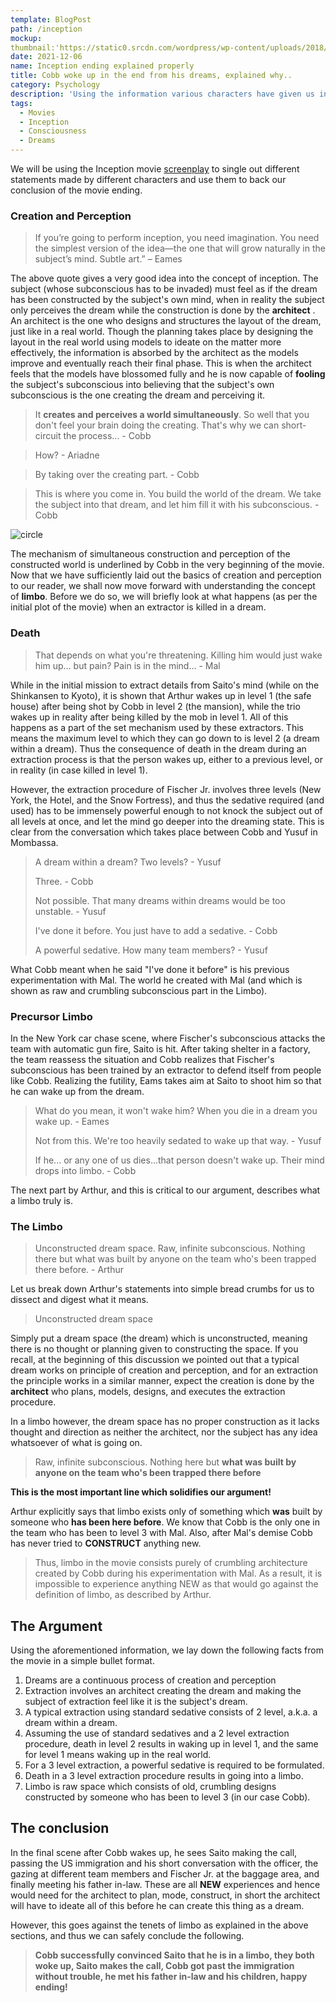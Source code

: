 ```yaml
---
template: BlogPost
path: /inception
mockup: 
thumbnail:'https://static0.srcdn.com/wordpress/wp-content/uploads/2018/08/Michael-Caine-Inception.jpg?q=50&fit=crop&w=740&h=370&dpr=1.5'
date: 2021-12-06
name: Inception ending explained properly
title: Cobb woke up in the end from his dreams, explained why..
category: Psychology
description: 'Using the information various characters have given us in inception, we will logically analyze the movie ending.'
tags:
  - Movies
  - Inception
  - Consciousness
  - Dreams
---
```


We will be using the Inception movie [screenplay](https://www.nolanfans.com/library/pdf/inception-screenplay.pdf) to single out different statements made by different characters and use them to back our conclusion of the movie ending.

### Creation and Perception

> If you’re going to perform inception, you need imagination. You need the simplest version of the idea―the one that will grow naturally in the subject’s mind. Subtle art.” – Eames 

The above quote gives a very good idea into the concept of inception. The subject (whose subconscious has to be invaded) must feel as if the dream has been constructed by the subject's own mind, when in reality the subject only perceives the dream while the construction is done by the **architect** . An architect is the one who designs and structures the layout of the dream, just like in a real world. Though the planning takes place by designing the layout in the real world using models to ideate on the matter more effectively, the information is absorbed by the architect as the models improve and eventually reach their final phase. This is when the architect feels that the models have blossomed fully and he is now capable of **fooling** the subject's subconscious into believing that the subject's own subconscious is the one creating the dream and perceiving it.

> It **creates and perceives a world simultaneously**. So well that you don't feel your brain doing the creating. That's why we can short- circuit the process... - Cobb

> How? - Ariadne

> By taking over the creating part. - Cobb

> This is where you come in. You build the world of the dream. We take the subject into that dream, and let him fill it with his subconscious. - Cobb

![circle](/assets/inception/circle.png)

The mechanism of simultaneous construction and perception of the constructed world is underlined by Cobb in the very beginning of the movie. Now that we have sufficiently laid out the basics of creation and perception to our reader, we shall now move forward with understanding the concept of **limbo**. Before we do so, we will briefly look at what happens (as per the initial plot of the movie) when an extractor is killed in a dream.



### Death

> That depends on what you're threatening. Killing him would just wake him up... but pain? Pain is in the mind... - Mal

While in the initial mission to extract details from Saito's mind (while on the Shinkansen to Kyoto), it is shown that Arthur wakes up in level 1 (the safe house) after being shot by Cobb in level 2 (the mansion), while the trio wakes up in reality after being killed by the mob in level 1. All of this happens as a part of the set mechanism used by these extractors. This means the maximum level to which they can go down to is level 2 (a dream within a dream). Thus the consequence of death in the dream during an extraction process is that the person wakes up, either to a previous level, or in reality (in case killed in level 1). 

However, the extraction procedure of Fischer Jr. involves three levels (New York, the Hotel, and the Snow Fortress), and thus the sedative required (and used) has to be immensely powerful enough to not knock the subject out of all levels at once, and let the mind go deeper into the dreaming state. This is clear from the conversation which takes place between Cobb and Yusuf in Mombassa.

> A dream within a dream? Two levels? - Yusuf
>
> Three. - Cobb
>
> Not possible. That many dreams within dreams would be too unstable. - Yusuf
>
> I've done it before. You just have to add a sedative. - Cobb
>
> A powerful sedative. How many team members? - Yusuf

What Cobb meant when he said "I've done it before" is his previous experimentation with Mal. The world he created with Mal (and which is shown as raw and crumbling subconscious part in the Limbo).

### Precursor Limbo

In the New York car chase scene, where Fischer's subconscious attacks the team with automatic gun fire, Saito is hit. After taking shelter in a factory, the team reassess the situation and Cobb realizes that Fischer's subconscious has been trained by an extractor to defend itself from people like Cobb. Realizing the futility, Eams takes aim at Saito to shoot him so that he can wake up from the dream.

> What do you mean, it won't wake him? When you die in a dream you wake up. - Eames
>
> Not from this. We're too heavily sedated to wake up that way. - Yusuf
>
> If he... or any one of us dies...that person doesn't wake up. Their mind drops into limbo. - Cobb

The next part by Arthur, and this is critical to our argument, describes what a limbo truly is.

### The Limbo

> Unconstructed dream space. Raw, infinite subconscious. Nothing there but what was built by anyone on the team who's been trapped there before. - Arthur

Let us break down Arthur's statements into simple bread crumbs for us to dissect and digest what it means. 

> Unconstructed dream space 

Simply put a dream space (the dream) which is unconstructed, meaning there is no thought or planning given to constructing the space. If you recall, at the beginning of this discussion we pointed out that a typical dream works on principle of creation and perception, and for an extraction the principle works in a similar manner, expect the creation is done by the **architect** who plans, models, designs, and executes the extraction procedure.

In a limbo however, the dream space has no proper construction as it lacks thought and direction as neither the architect, nor the subject has any idea whatsoever of what is going on.

> Raw, infinite subconscious. Nothing here but **what was built by anyone on the team who's been trapped there before**

**This is the most important line which solidifies our argument!**

Arthur explicitly says that limbo exists only of something which **was** built by someone who **has been here before**. We know that Cobb is the only one in the team who has been to level 3 with Mal. Also, after Mal's demise Cobb has never tried to **CONSTRUCT** anything new. 

> Thus, limbo in the movie consists purely of crumbling architecture created by Cobb during his experimentation with Mal. As a result, it is impossible to experience anything NEW as that would go against the definition of limbo, as described by Arthur.

## The Argument

Using the aforementioned information, we lay down the following facts from the movie in a simple bullet format.

1. Dreams are a continuous process of creation and perception
2. Extraction involves an architect creating the dream and making the subject of extraction feel like it is the subject's dream.
3. A typical extraction using standard sedative consists of 2 level, a.k.a. a dream within a dream.
4. Assuming the use of standard sedatives and a 2 level extraction procedure, death in level 2 results in waking up in level 1, and the same for level 1 means waking up in the real world.
5. For a 3 level extraction, a powerful sedative is required to be formulated. 
6. Death in a 3 level extraction procedure results in going into a limbo.
7. Limbo is raw space which consists of old, crumbling designs constructed by someone who has been to level 3 (in our case Cobb).



## The conclusion

In the final scene after Cobb wakes up, he sees Saito making the call, passing the US immigration and his short conversation with the officer, the gazing at different team members and Fischer Jr. at the baggage area, and finally meeting his father in-law. These are all **NEW** experiences and hence would need for the architect to plan, mode, construct, in short the architect will have to ideate all of this before he can create this thing as a dream. 

However, this goes against the tenets of limbo as explained in the above sections, and thus we can safely conclude the following.

> **Cobb successfully convinced Saito that he is in a limbo, they both woke up, Saito makes the call, Cobb got past the immigration without trouble, he met his father in-law and his children, happy ending!**